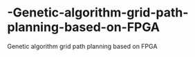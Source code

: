 # -Genetic-algorithm-grid-path-planning-based-on-FPGA
 Genetic algorithm grid path planning based on FPGA
